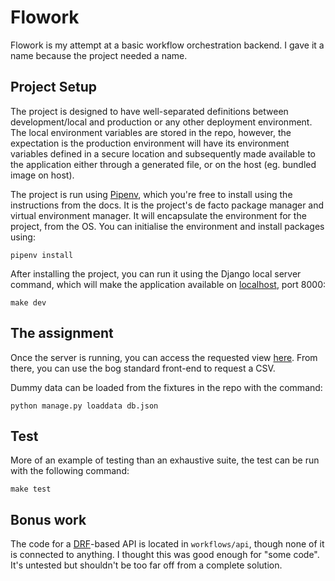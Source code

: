 # Flowork

Flowork is my attempt at a basic workflow orchestration backend. I gave it a name because the project needed a name.

## Project Setup

The project is designed to have well-separated definitions between development/local and production or any other deployment environment. The local environment variables are stored in the repo, however, the expectation is the production environment will have its environment variables defined in a secure location and subsequently made available to the application either through a generated file, or on the host (eg. bundled image on host).

The project is run using [Pipenv](https://pipenv.pypa.io/en/latest/), which you're free to install using the instructions from the docs. It is the project's de facto package manager and virtual environment manager. It will encapsulate the environment for the project, from the OS. You can initialise the environment and install packages using:

`pipenv install`

After installing the project, you can run it using the Django local server command, which will make the application available on [localhost](http://localhost:8000/), port 8000:

`make dev`

## The assignment

Once the server is running, you can access the requested view [here](http://localhost:8000/worklows/report/). From there, you can use the bog standard front-end to request a CSV.

Dummy data can be loaded from the fixtures in the repo with the command:

`python manage.py loaddata db.json`

## Test

More of an example of testing than an exhaustive suite, the test can be run with the following command:

`make test`

## Bonus work

The code for a [DRF](https://www.django-rest-framework.org/)-based API is located in `workflows/api`, though none of it is connected to anything. I thought this was good enough for "some code". It's untested but shouldn't be too far off from a complete solution.
